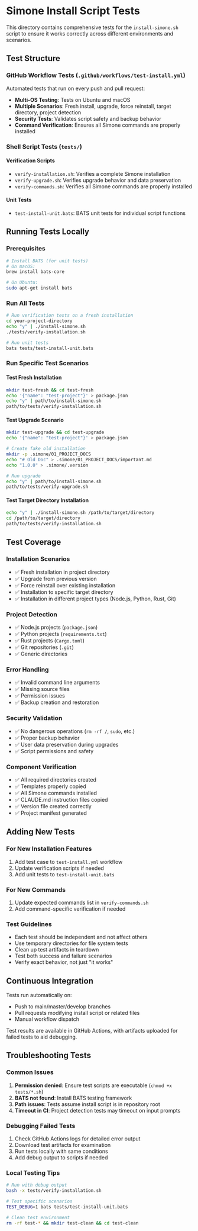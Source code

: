 # Simone Install Script Tests

This directory contains comprehensive tests for the `install-simone.sh` script to ensure it works correctly across different environments and scenarios.

## Test Structure

### GitHub Workflow Tests (`.github/workflows/test-install.yml`)
Automated tests that run on every push and pull request:

- **Multi-OS Testing**: Tests on Ubuntu and macOS
- **Multiple Scenarios**: Fresh install, upgrade, force reinstall, target directory, project detection
- **Security Tests**: Validates script safety and backup behavior
- **Command Verification**: Ensures all Simone commands are properly installed

### Shell Script Tests (`tests/`)

#### Verification Scripts
- `verify-installation.sh`: Verifies a complete Simone installation
- `verify-upgrade.sh`: Verifies upgrade behavior and data preservation  
- `verify-commands.sh`: Verifies all Simone commands are properly installed

#### Unit Tests
- `test-install-unit.bats`: BATS unit tests for individual script functions

## Running Tests Locally

### Prerequisites
```bash
# Install BATS (for unit tests)
# On macOS:
brew install bats-core

# On Ubuntu:
sudo apt-get install bats
```

### Run All Tests
```bash
# Run verification tests on a fresh installation
cd your-project-directory
echo "y" | ./install-simone.sh
./tests/verify-installation.sh

# Run unit tests
bats tests/test-install-unit.bats
```

### Run Specific Test Scenarios

#### Test Fresh Installation
```bash
mkdir test-fresh && cd test-fresh
echo '{"name": "test-project"}' > package.json
echo "y" | path/to/install-simone.sh
path/to/tests/verify-installation.sh
```

#### Test Upgrade Scenario
```bash
mkdir test-upgrade && cd test-upgrade
echo '{"name": "test-project"}' > package.json

# Create fake old installation
mkdir -p .simone/01_PROJECT_DOCS
echo "# Old Doc" > .simone/01_PROJECT_DOCS/important.md
echo "1.0.0" > .simone/.version

# Run upgrade
echo "y" | path/to/install-simone.sh
path/to/tests/verify-upgrade.sh
```

#### Test Target Directory Installation
```bash
echo "y" | ./install-simone.sh /path/to/target/directory
cd /path/to/target/directory
path/to/tests/verify-installation.sh
```

## Test Coverage

### Installation Scenarios
- ✅ Fresh installation in project directory
- ✅ Upgrade from previous version
- ✅ Force reinstall over existing installation
- ✅ Installation to specific target directory
- ✅ Installation in different project types (Node.js, Python, Rust, Git)

### Project Detection
- ✅ Node.js projects (`package.json`)
- ✅ Python projects (`requirements.txt`)
- ✅ Rust projects (`Cargo.toml`)
- ✅ Git repositories (`.git`)
- ✅ Generic directories

### Error Handling
- ✅ Invalid command line arguments
- ✅ Missing source files
- ✅ Permission issues
- ✅ Backup creation and restoration

### Security Validation
- ✅ No dangerous operations (`rm -rf /`, `sudo`, etc.)
- ✅ Proper backup behavior
- ✅ User data preservation during upgrades
- ✅ Script permissions and safety

### Component Verification
- ✅ All required directories created
- ✅ Templates properly copied
- ✅ All Simone commands installed
- ✅ CLAUDE.md instruction files copied
- ✅ Version file created correctly
- ✅ Project manifest generated

## Adding New Tests

### For New Installation Features
1. Add test case to `test-install.yml` workflow
2. Update verification scripts if needed
3. Add unit tests to `test-install-unit.bats`

### For New Commands
1. Update expected commands list in `verify-commands.sh`
2. Add command-specific verification if needed

### Test Guidelines
- Each test should be independent and not affect others
- Use temporary directories for file system tests
- Clean up test artifacts in teardown
- Test both success and failure scenarios
- Verify exact behavior, not just "it works"

## Continuous Integration

Tests run automatically on:
- Push to main/master/develop branches
- Pull requests modifying install script or related files
- Manual workflow dispatch

Test results are available in GitHub Actions, with artifacts uploaded for failed tests to aid debugging.

## Troubleshooting Tests

### Common Issues
1. **Permission denied**: Ensure test scripts are executable (`chmod +x tests/*.sh`)
2. **BATS not found**: Install BATS testing framework
3. **Path issues**: Tests assume install script is in repository root
4. **Timeout in CI**: Project detection tests may timeout on input prompts

### Debugging Failed Tests
1. Check GitHub Actions logs for detailed error output
2. Download test artifacts for examination
3. Run tests locally with same conditions
4. Add debug output to scripts if needed

### Local Testing Tips
```bash
# Run with debug output
bash -x tests/verify-installation.sh

# Test specific scenarios
TEST_DEBUG=1 bats tests/test-install-unit.bats

# Clean test environment
rm -rf test-* && mkdir test-clean && cd test-clean
```